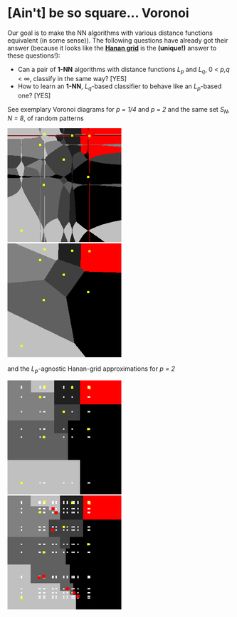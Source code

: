 # [Ain't] be so square... Voronoi

Our goal is to make the NN algorithms with various distance functions equivalent (in some sense)).
The following questions have already got their answer 
(because it looks like the **[Hanan grid](https://en.wikipedia.org/wiki/Hanan_grid)** is the **(unique!)** answer to these questions!):
- Can a pair of **1-NN** algorithms with distance functions *L<sub>p</sub>* and *L<sub>q</sub>*, 0 < *p,q* < ∞, classify in the same way? [YES]
- How to learn an **1-NN**, *L<sub>q*</sub>-based classifier to behave like an *L<sub>p*</sub>-based one? [YES]

See exemplary Voronoi diagrams for *p = 1/4* and *p = 2* and the same set *S<sub>N</sub>, N = 8*, of random patterns

![Lp, p = .25](./samples/0.25.png) ![Lp, p = 2](./samples/2.png) 

and the *L<sub>p</sub>*-agnostic Hanan-grid approximations for *p = 2*

![Lq-agnostic](./samples/2A.png) ![Lq-agnostic&improved](./samples/2AI.png)